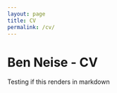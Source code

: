 ```yaml
---
layout: page
title: CV
permalink: /cv/
---
```


# Ben Neise - CV

Testing if this renders in markdown

